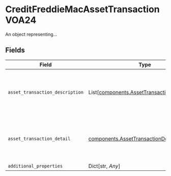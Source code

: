 # CreditFreddieMacAssetTransactionVOA24

An object representing...


## Fields

| Field                                                                                              | Type                                                                                               | Required                                                                                           | Description                                                                                        |
| -------------------------------------------------------------------------------------------------- | -------------------------------------------------------------------------------------------------- | -------------------------------------------------------------------------------------------------- | -------------------------------------------------------------------------------------------------- |
| `asset_transaction_description`                                                                    | List[[components.AssetTransactionDescription](../../models/shared/assettransactiondescription.md)] | :heavy_check_mark:                                                                                 | Documentation not found in the MISMO model viewer and not provided by Freddie Mac.                 |
| `asset_transaction_detail`                                                                         | [components.AssetTransactionDetail](../../models/shared/assettransactiondetail.md)                 | :heavy_check_mark:                                                                                 | Documentation not found in the MISMO model viewer and not provided by Freddie Mac.                 |
| `additional_properties`                                                                            | Dict[str, *Any*]                                                                                   | :heavy_minus_sign:                                                                                 | N/A                                                                                                |